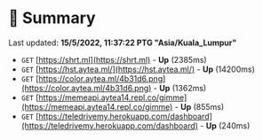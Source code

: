 # 📖 Summary
Last updated: **15/5/2022, 11:37:22 PTG "Asia/Kuala_Lumpur"**

- `GET` [https://shrt.ml](https://shrt.ml) - **Up** (2385ms)
- `GET` [https://hst.aytea.ml/](https://hst.aytea.ml/) - **Up** (14200ms)
- `GET` [https://color.aytea.ml/4b31d6.png](https://color.aytea.ml/4b31d6.png) - **Up** (1362ms)
- `GET` [https://memeapi.aytea14.repl.co/gimme](https://memeapi.aytea14.repl.co/gimme) - **Up** (855ms)
- `GET` [https://teledrivemy.herokuapp.com/dashboard](https://teledrivemy.herokuapp.com/dashboard) - **Up** (240ms)
